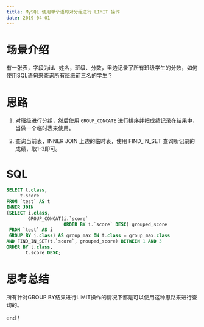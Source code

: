 ```yaml
---
title: MySQL 使用单个语句对分组进行 LIMIT 操作
date: 2019-04-01
---
```


# 场景介绍


有一张表，字段为id、姓名，班级、分数，里边记录了所有班级学生的分数，如何使用SQL语句来查询所有班级前三名的学生？

# 思路


1. 对班级进行分组，然后使用 `GROUP_CONCATE` 进行排序并把成绩记录在结果中，当做一个临时表来使用。

2. 查询当前表，INNER JOIN 上边的临时表，使用 FIND_IN_SET 查询所记录的成绩，取1-3即可。

# SQL


```sql
SELECT t.class,
     t.score
FROM `test` AS t
INNER JOIN
(SELECT i.class,
        GROUP_CONCAT(i.`score`
                     ORDER BY i.`score` DESC) grouped_score
 FROM `test` AS i
 GROUP BY i.class) AS group_max ON t.class = group_max.class
AND FIND_IN_SET(t.`score`, grouped_score) BETWEEN 1 AND 3
ORDER BY t.class,
       t.score DESC;
```

# 思考总结


所有针对GROUP BY结果进行LIMIT操作的情况下都是可以使用这种思路来进行查询的。




end！
